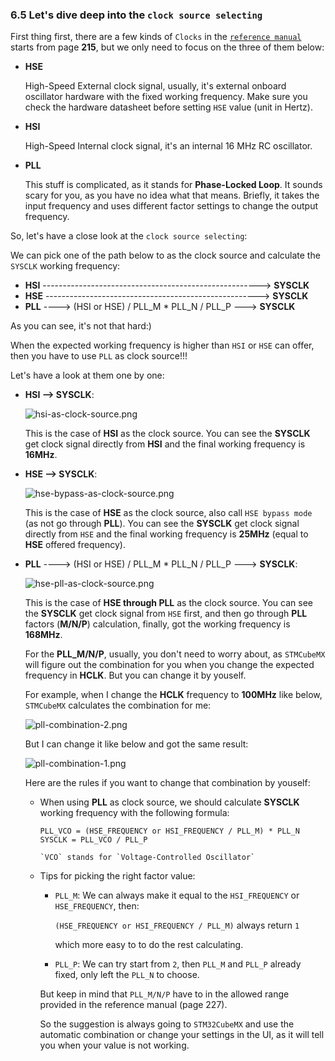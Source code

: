 ### <a name="dive-deep-into-clock-source-selecting">6.5 Let's dive deep into the `clock source selecting`</a>

First thing first, there are a few kinds of `Clocks` in the [`reference manual`](https://github.com/wisonye/rust-embedded-with-stm32f4/blob/master/stm32f4-reference-manual.pdf) starts from page **215**, but we only need to focus on the three of them below:

- **HSE**

    High-Speed External clock signal, usually, it's external onboard oscillator hardware with the fixed working frequency. Make sure you check the hardware datasheet before setting `HSE` value (unit in Hertz).

- **HSI**
    
    High-Speed Internal clock signal, it's an internal 16 MHz RC oscillator.

- **PLL**

    This stuff is complicated, as it stands for **Phase-Locked Loop**. It sounds scary for you, as you have no idea what that means. Briefly, it takes the input frequency and uses different factor settings to change the output frequency.


So, let's have a close look at the `clock source selecting`:

We can pick one of the path below to as the clock source and
calculate the `SYSCLK` working frequency:

- **HSI** ------------------------------------------------------> **SYSCLK**
- **HSE** -----------------------------------------------------> **SYSCLK**
- **PLL** ----> (HSI or HSE) / PLL_M * PLL_N / PLL_P ---> **SYSCLK**

As you can see, it's not that hard:) 

When the expected working frequency is higher than `HSI` or `HSE` can offer, then you have to use `PLL` as clock source!!!

Let's have a look at them one by one:

- **HSI --> SYSCLK**:

    ![hsi-as-clock-source.png](../../images/hsi-as-clock-source.png)

    This is the case of **HSI** as the clock source. You can see the **SYSCLK** get clock signal directly from **HSI** and the final working frequency is **16MHz**.

- **HSE --> SYSCLK**:

    ![hse-bypass-as-clock-source.png](../../images/hse-bypass-as-clock-source.png)

    This is the case of **HSE** as the clock source, also call `HSE bypass mode` (as not go through **PLL**). You can see the **SYSCLK** get clock signal directly from `HSE` and the final working frequency is **25MHz** (equal to **HSE** offered frequency).

- **PLL** ----> (HSI or HSE) / PLL_M * PLL_N / PLL_P ---> **SYSCLK**:

    ![hse-pll-as-clock-source.png](../../images/hse-pll-as-clock-source.png)

    This is the case of **HSE through PLL** as the clock source. You can see the **SYSCLK** get clock signal from `HSE` first, and then go through **PLL** factors (**M/N/P**) calculation, finally, got the working frequency is **168MHz**.

    For the **PLL_M/N/P**, usually, you don't need to worry about, as `STMCubeMX` will figure out the combination for you when you change the expected frequency in **HCLK**. But you can change it by youself.

    For example, when I change the **HCLK** frequency to **100MHz** like below, `STMCubeMX` calculates the combination for me:

    ![pll-combination-2.png](../../images/pll-combination-2.png)

    But I can change it like below and got the same result:

    ![pll-combination-1.png](../../images/pll-combination-1.png)

    Here are the rules if you want to change that combination by youself:

    - When using **PLL** as clock source, we should calculate **SYSCLK** working frequency with the following formula:

        ```
        PLL_VCO = (HSE_FREQUENCY or HSI_FREQUENCY / PLL_M) * PLL_N
        SYSCLK = PLL_VCO / PLL_P

        `VCO` stands for `Voltage-Controlled Oscillator`
        ```

    - Tips for picking the right factor value:

        - `PLL_M`: We can always make it equal to the `HSI_FREQUENCY`
         or `HSE_FREQUENCY`, then:

            `(HSE_FREQUENCY or HSI_FREQUENCY / PLL_M)` always return `1`

            which more easy to to do the rest calculating. 
            
        - `PLL_P`: We can try start from `2`, then `PLL_M` and `PLL_P`
          already fixed, only left the `PLL_N` to choose.

        But keep in mind that `PLL_M/N/P` have to in the allowed range provided in the reference manual (page 227). 

        So the suggestion is always going to `STM32CubeMX` and use the automatic combination or change your settings in the UI, as it will tell you when your value is not working.
